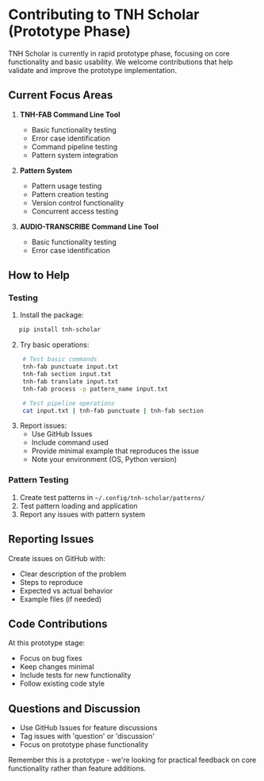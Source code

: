 # Contributing to TNH Scholar (Prototype Phase)

TNH Scholar is currently in rapid prototype phase, focusing on core functionality and basic usability. We welcome contributions that help validate and improve the prototype implementation.

## Current Focus Areas

1. **TNH-FAB Command Line Tool**
    - Basic functionality testing
    - Error case identification
    - Command pipeline testing
    - Pattern system integration

2. **Pattern System**
    - Pattern usage testing
    - Pattern creation testing
    - Version control functionality
    - Concurrent access testing

3. **AUDIO-TRANSCRIBE Command Line Tool**
    - Basic functionality testing
    - Error case identification



## How to Help

### Testing
1. Install the package:
```bash
   pip install tnh-scholar
```

2. Try basic operations:

```bash
    # Test basic commands
    tnh-fab punctuate input.txt
    tnh-fab section input.txt
    tnh-fab translate input.txt
    tnh-fab process -p pattern_name input.txt

    # Test pipeline operations
    cat input.txt | tnh-fab punctuate | tnh-fab section
```

3. Report issues:
   - Use GitHub Issues
   - Include command used
   - Provide minimal example that reproduces the issue
   - Note your environment (OS, Python version)

### Pattern Testing
1. Create test patterns in `~/.config/tnh-scholar/patterns/`
2. Test pattern loading and application
3. Report any issues with pattern system

## Reporting Issues

Create issues on GitHub with:

- Clear description of the problem
- Steps to reproduce
- Expected vs actual behavior
- Example files (if needed)

## Code Contributions

At this prototype stage:

- Focus on bug fixes
- Keep changes minimal
- Include tests for new functionality
- Follow existing code style

## Questions and Discussion

- Use GitHub Issues for feature discussions
- Tag issues with 'question' or 'discussion'
- Focus on prototype phase functionality

Remember this is a prototype - we're looking for practical feedback on core functionality rather than feature additions.
```

